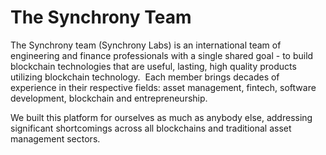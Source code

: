 # The Synchrony Team‌
The Synchrony team (Synchrony Labs) is an international team of engineering and finance professionals with a single shared goal - to build blockchain technologies that are useful, lasting, high quality products utilizing blockchain technology.
‌
Each member brings decades of experience in their respective fields: asset management, fintech, software development, blockchain and entrepreneurship.
 
We built this platform for ourselves as much as anybody else, addressing significant shortcomings across all blockchains and traditional asset management sectors.
